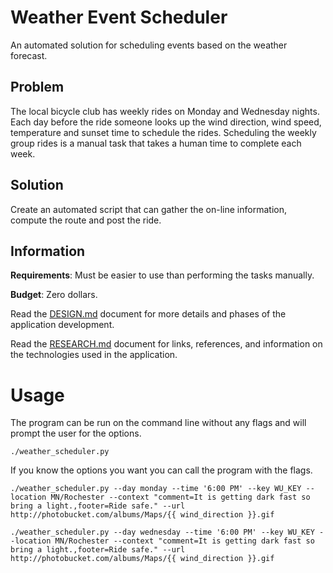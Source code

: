 # Weather Event Scheduler

An automated solution for scheduling events based on the weather forecast.

## Problem
The local bicycle club has weekly rides on Monday and Wednesday nights. Each
day before the ride someone looks up the wind direction, wind speed,
temperature and sunset time to schedule the rides. Scheduling the weekly group
rides is a manual task that takes a human time to complete each week.

## Solution
Create an automated script that can gather the on-line information,
compute the route and post the ride.

## Information

**Requirements**: Must be easier to use than performing the tasks manually.

**Budget**: Zero dollars.

Read the [DESIGN.md](DESIGN.md) document for more details and
phases of the application development.

Read the [RESEARCH.md](RESEARCH.md) document for links, references,
and information on the technologies used in the application.

# Usage

The program can be run on the command line without any flags and will prompt
the user for the options.

```
./weather_scheduler.py
```

If you know the options you want you can call the program with the flags.

```
./weather_scheduler.py --day monday --time '6:00 PM' --key WU_KEY --location MN/Rochester --context "comment=It is getting dark fast so bring a light.,footer=Ride safe." --url http://photobucket.com/albums/Maps/{{ wind_direction }}.gif

./weather_scheduler.py --day wednesday --time '6:00 PM' --key WU_KEY --location MN/Rochester --context "comment=It is getting dark fast so bring a light.,footer=Ride safe." --url http://photobucket.com/albums/Maps/{{ wind_direction }}.gif
```
